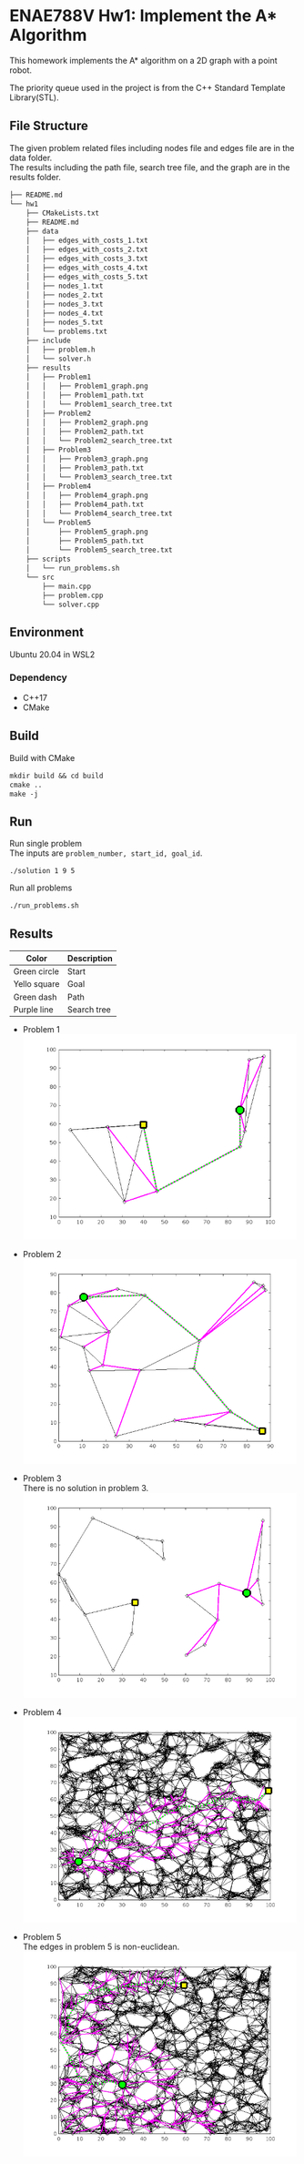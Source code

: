 # ENAE788V Hw1: Implement the A\* Algorithm
This homework implements the A\* algorithm on a 2D graph with a point robot.  

The priority queue used in the project is from the C++ Standard Template Library(STL).

## File Structure
The given problem related files including nodes file and edges file are in the data folder.  
The results including the path file, search tree file, and the graph are in the results folder.  

```
├── README.md
└── hw1
    ├── CMakeLists.txt
    ├── README.md
    ├── data
    │   ├── edges_with_costs_1.txt
    │   ├── edges_with_costs_2.txt
    │   ├── edges_with_costs_3.txt
    │   ├── edges_with_costs_4.txt
    │   ├── edges_with_costs_5.txt
    │   ├── nodes_1.txt
    │   ├── nodes_2.txt
    │   ├── nodes_3.txt
    │   ├── nodes_4.txt
    │   ├── nodes_5.txt
    │   └── problems.txt
    ├── include
    │   ├── problem.h
    │   └── solver.h
    ├── results
    │   ├── Problem1
    │   │   ├── Problem1_graph.png
    │   │   ├── Problem1_path.txt
    │   │   └── Problem1_search_tree.txt
    │   ├── Problem2
    │   │   ├── Problem2_graph.png
    │   │   ├── Problem2_path.txt
    │   │   └── Problem2_search_tree.txt
    │   ├── Problem3
    │   │   ├── Problem3_graph.png
    │   │   ├── Problem3_path.txt
    │   │   └── Problem3_search_tree.txt
    │   ├── Problem4
    │   │   ├── Problem4_graph.png
    │   │   ├── Problem4_path.txt
    │   │   └── Problem4_search_tree.txt
    │   └── Problem5
    │       ├── Problem5_graph.png
    │       ├── Problem5_path.txt
    │       └── Problem5_search_tree.txt
    ├── scripts
    │   └── run_problems.sh
    └── src
        ├── main.cpp
        ├── problem.cpp
        └── solver.cpp
```

## Environment
Ubuntu 20.04 in WSL2
### Dependency
- C++17
- CMake

## Build
Build with CMake
```
mkdir build && cd build
cmake ..
make -j
```

## Run 
Run single problem  
The inputs are `problem_number, start_id, goal_id`.  

```
./solution 1 9 5
```
Run all problems
```
./run_problems.sh
```

## Results
|Color|Description|
|-----|-----|
|Green circle|Start|
|Yello square|Goal|
|Green dash|Path|
|Purple line|Search tree| 

- Problem 1  
![problem1](./results/Problem1/Problem1_graph.png)

- Problem 2  
![problem2](./results/Problem2/Problem2_graph.png)

- Problem 3  
There is no solution in problem 3.
![problem3](./results/Problem3/Problem3_graph.png)

- Problem 4  
![problem4](./results/Problem4/Problem4_graph.png)

- Problem 5  
The edges in problem 5 is non-euclidean.
![problem5](./results/Problem5/Problem5_graph.png)
